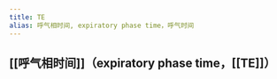 ```yaml
---
title: TE
alias: 呼气相时间, expiratory phase time，呼气时间
---
```

## [[呼气相时间]]（expiratory phase time，[[TE]]）
##